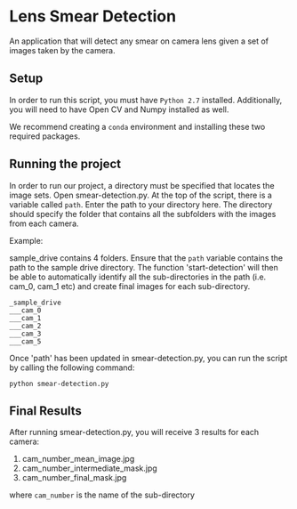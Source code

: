 # Lens Smear Detection

An application that will detect any smear on camera lens given a set of images taken by the camera.

## Setup
In order to run this script, you must have `Python 2.7` installed. Additionally, you will need to have Open CV and Numpy installed as well. 

We recommend creating a `conda` environment and installing these two required packages.

## Running the project
In order to run our project, a directory must be specified that locates the image sets. Open smear-detection.py. At the top of the script, there is a variable called `path`. Enter the path to your directory here. The directory should specify the folder that contains all the subfolders with the images from each camera.

Example:

sample_drive contains 4 folders. Ensure that the `path` variable contains the path to the sample drive directory. The function 'start-detection' will then be able to automatically identify all the sub-directories in the path (i.e. cam_0, cam_1 etc) and create final images for each sub-directory.

```
_sample_drive
___cam_0
___cam_1
___cam_2
___cam_3
___cam_5
```


Once 'path' has been updated in smear-detection.py, you can run the script by calling the following command:

`python smear-detection.py`

## Final Results
After running smear-detection.py, you will receive 3 results for each camera:

1. cam_number_mean_image.jpg
2. cam_number_intermediate_mask.jpg
3. cam_number_final_mask.jpg

where `cam_number` is the name of the sub-directory
